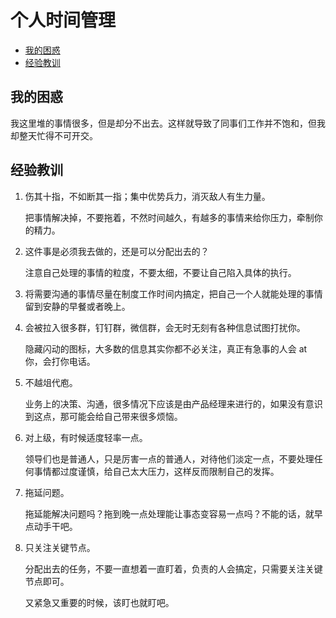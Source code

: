 # 个人时间管理

<!-- vim-markdown-toc GFM -->

* [我的困惑](#我的困惑)
* [经验教训](#经验教训)

<!-- vim-markdown-toc -->

## 我的困惑

我这里堆的事情很多，但是却分不出去。这样就导致了同事们工作并不饱和，但我却整天忙得不可开交。

## 经验教训

1. 伤其十指，不如断其一指；集中优势兵力，消灭敌人有生力量。

    把事情解决掉，不要拖着，不然时间越久，有越多的事情来给你压力，牵制你的精力。

2. 这件事是必须我去做的，还是可以分配出去的？

    注意自己处理的事情的粒度，不要太细，不要让自己陷入具体的执行。

3. 将需要沟通的事情尽量在制度工作时间内搞定，把自己一个人就能处理的事情留到安静的早餐或者晚上。

4. 会被拉入很多群，钉钉群，微信群，会无时无刻有各种信息试图打扰你。

    隐藏闪动的图标，大多数的信息其实你都不必关注，真正有急事的人会 at 你，会打你电话。

5. 不越俎代庖。

    业务上的决策、沟通，很多情况下应该是由产品经理来进行的，如果没有意识到这点，那可能会给自己带来很多烦恼。

6. 对上级，有时候适度轻率一点。

    领导们也是普通人，只是厉害一点的普通人，对待他们淡定一点，不要处理任何事情都过度谨慎，给自己太大压力，这样反而限制自己的发挥。

7. 拖延问题。

    拖延能解决问题吗？拖到晚一点处理能让事态变容易一点吗？不能的话，就早点动手干吧。

8. 只关注关键节点。

    分配出去的任务，不要一直想着一直盯着，负责的人会搞定，只需要关注关键节点即可。

    又紧急又重要的时候，该盯也就盯吧。
